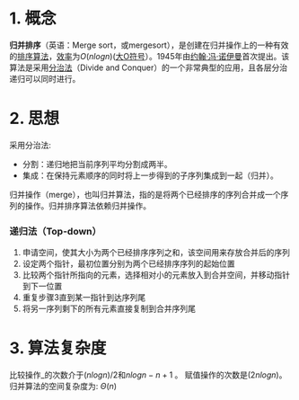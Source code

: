 # 1. 概念
**归并排序**（英语：Merge sort，或mergesort），是创建在归并操作上的一种有效的[排序算法](https://zh.wikipedia.org/wiki/%E6%8E%92%E5%BA%8F%E7%AE%97%E6%B3%95 "排序算法")，[效率](https://zh.wikipedia.org/wiki/%E6%97%B6%E9%97%B4%E5%A4%8D%E6%9D%82%E5%BA%A6 "时间复杂度")为$O(nlogn)$([大O符号](https://zh.wikipedia.org/wiki/%E5%A4%A7O%E7%AC%A6%E5%8F%B7 "大O符号")）。1945年由[约翰·冯·诺伊曼](https://zh.wikipedia.org/wiki/%E7%BA%A6%E7%BF%B0%C2%B7%E5%86%AF%C2%B7%E8%AF%BA%E4%BC%8A%E6%9B%BC "约翰·冯·诺伊曼")首次提出。该算法是采用[分治法](https://zh.wikipedia.org/wiki/%E5%88%86%E6%B2%BB%E6%B3%95 "分治法")（Divide and Conquer）的一个非常典型的应用，且各层分治递归可以同时进行。

# 2. 思想
采用分治法:
-   分割：递归地把当前序列平均分割成两半。
-   集成：在保持元素顺序的同时将上一步得到的子序列集成到一起（归并）。

归并操作（merge），也叫归并算法，指的是将两个已经排序的序列合并成一个序列的操作。归并排序算法依赖归并操作。

### 递归法（Top-down）

1.  申请空间，使其大小为两个已经排序序列之和，该空间用来存放合并后的序列
2.  设定两个指针，最初位置分别为两个已经排序序列的起始位置
3.  比较两个指针所指向的元素，选择相对小的元素放入到合并空间，并移动指针到下一位置
4.  重复步骤3直到某一指针到达序列尾
5.  将另一序列剩下的所有元素直接复制到合并序列尾

# 3. 算法复杂度
比较操作_的次数介于$(nlogn)/2$和$nlogn-n + 1$ 。 赋值操作的次数是$(2nlogn)$。归并算法的空间复杂度为: $\Theta(n)$